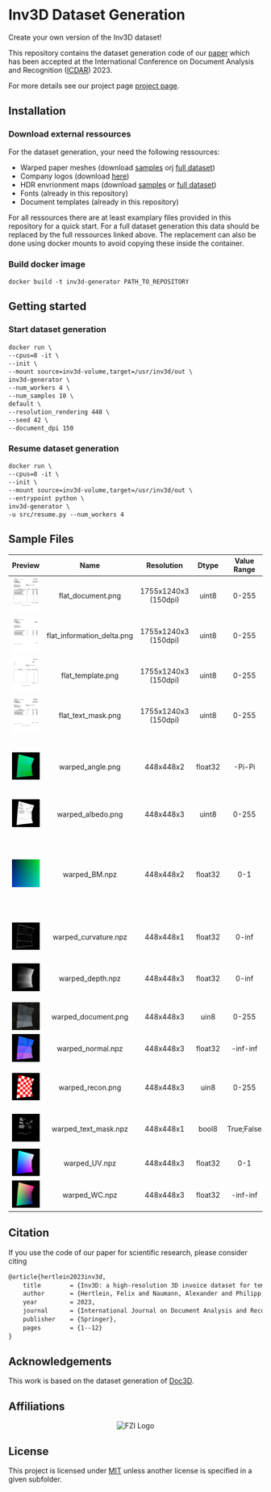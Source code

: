 # Inv3D Dataset Generation

Create your own version of the Inv3D dataset!

This repository contains the dataset generation code of our [paper](https://link.springer.com/article/10.1007/s10032-023-00434-x) which has been accepted at the International Conference on Document Analysis and Recognition ([ICDAR](https://icdar2023.org/)) 2023.

For more details see our project page [project page](https://felixhertlein.github.io/inv3d).


## Installation 

### Download external ressources
For the dataset generation, your need the following ressources:
- Warped paper meshes (download [samples](https://github.com/sagniklp/doc3D-renderer/tree/master/obj) orj [full dataset](https://github.com/cvlab-stonybrook/doc3D-dataset))
- Company logos (download [here](https://data.vision.ee.ethz.ch/sagea/lld/))
- HDR envrionment maps (download [samples](https://github.com/sagniklp/doc3D-renderer/tree/master/env) or [full dataset](http://www.hdrdb.com/indoor/))
- Fonts (already in this repository)
- Document templates (already in this repository)

For all ressources there are at least examplary files provided in this repository for a quick start. For a full dataset generation this data should be replaced by the full ressources linked above. 
The replacement can also be done using docker mounts to avoid copying these inside the container.

### Build docker image

```console
docker build -t inv3d-generator PATH_TO_REPOSITORY
````


## Getting started
### Start dataset generation
```console
docker run \
--cpus=8 -it \
--init \
--mount source=inv3d-volume,target=/usr/inv3d/out \
inv3d-generator \
--num_workers 4 \
--num_samples 10 \
default \
--resolution_rendering 448 \
--seed 42 \
--document_dpi 150
```

### Resume dataset generation
```console
docker run \
--cpus=8 -it \
--init \
--mount source=inv3d-volume,target=/usr/inv3d/out \
--entrypoint python \
inv3d-generator \
-u src/resume.py --num_workers 4
```

## Sample Files

| Preview                                                    | Name | Resolution |     Dtype     |     Value Range     | Description |
| :----------------------------------------------------------- | :--: | :--------: | :----------: | :--------: | ---------- |
| ![](docs/readme_files/flat_document.png)  |   flat_document.png   | 1755x1240x3<br />(150dpi) |  uint8  | 0-255     | Complete document in perfect condition.                      |
| ![](docs/readme_files/flat_information_delta.png) |    flat_information_delta.png  | 1755x1240x3<br />(150dpi) |  uint8  | 0-255     | Displays all texts which represent invoice data              |
| ![](docs/readme_files/flat_template.png)  |    flat_template.png  | 1755x1240x3<br />(150dpi) |  uint8  | 0-255     | Empty invoice template                                      |
| ![](docs/readme_files/flat_text_mask.png) |    flat_text_mask.png  | 1755x1240x3<br />(150dpi) |  uint8  | 0-255     | All texts shown in given document.                           |
| ![](docs/readme_files/warped_angle.png)  |    warped_angle.png  | 448x448x2 |  float32  | -Pi-Pi     | Angle rotation of x- and y-axis induced by the warping.                                                   |
| ![](docs/readme_files/warped_albedo.png)  |    warped_albedo.png  | 448x448x3 |  uint8  | 0-255     | Albedo map                                                   |
| ![](docs/readme_files/warped_BM.png)  |   warped_BM.npz   | 448x448x2 | float32 | 0-1       | Backward mapping. Defines for each pixel the relative pixel shift from warped to normalized image. |
| ![](docs/readme_files/warped_curvature.png)  |   warped_curvature.npz   | 448x448x1 | float32 | 0-inf | Pixel-wise curvature of the warped document. |
| ![](docs/readme_files/warped_depth.png) |  warped_depth.npz    | 448x448x3 | float32 | 0-inf     |      Depth per pixel between camera and document |
| ![](docs/readme_files/warped_document.png) |   warped_document.png   | 448x448x3 |  uin8   | 0-255     | Warped document image                                        |
| ![](docs/readme_files/warped_normal.png) |   warped_normal.npz   | 448x448x3 | float32 | -inf-inf  | Normals of warped document                                   |
| ![](docs/readme_files/warped_recon.png)   |    warped_recon.png  | 448x448x3 |  uin8   | 0-255     | Warped document using a chess texture.                       |
| ![](docs/readme_files/warped_text_mask.png)   |    warped_text_mask.npz  | 448x448x1 |  bool8   | True;False     | Boolean mask indicating text pixels.                       |
| ![](docs/readme_files/warped_UV.png)  |  warped_UV.npz    | 448x448x3 | float32 | 0-1       | Warped texture coordinates. |
| ![](docs/readme_files/warped_WC.png)  |  warped_WC.npz    | 448x448x3 | float32 | -inf-inf  | Coordinates in the 3D space. |


## Citation

If you use the code of our paper for scientific research, please consider citing

```latex
@article{hertlein2023inv3d,
	title        = {Inv3D: a high-resolution 3D invoice dataset for template-guided single-image document unwarping},
	author       = {Hertlein, Felix and Naumann, Alexander and Philipp, Patrick},
	year         = 2023,
	journal      = {International Journal on Document Analysis and Recognition (IJDAR)},
	publisher    = {Springer},
	pages        = {1--12}
}
```

## Acknowledgements

This work is based on the dataset generation of [Doc3D](https://github.com/sagniklp/doc3D-renderer/tree/master).

## Affiliations

<p align="center">
    <img src="https://upload.wikimedia.org/wikipedia/de/thumb/4/44/Fzi_logo.svg/1200px-Fzi_logo.svg.png?raw=true" alt="FZI Logo" height="200"/>
</p>

## License

This project is licensed under [MIT](LICENSE) unless another license is specified in a given subfolder.

